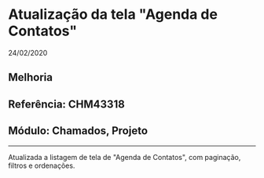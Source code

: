 # Atualização da tela "Agenda de Contatos"
24/02/2020
## Melhoria
## Referência: CHM43318
## Módulo: Chamados, Projeto
***

Atualizada a listagem de tela de "Agenda de Contatos", com paginação, filtros e ordenações.